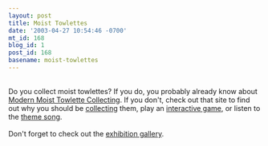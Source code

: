 ```yaml
---
layout: post
title: Moist Towlettes
date: '2003-04-27 10:54:46 -0700'
mt_id: 168
blog_id: 1
post_id: 168
basename: moist-towlettes
---
```

<br />Do you collect moist towlettes? If you do, you probably already know about <a href="http://members.aol.com/MoistTwl/">Modern Moist Towlette Collecting</a>. If you don't, check out that site to find out why you should be <a href="http://members.aol.com/MoistTwl/#WhyMoistTowelettes">collecting</a> them, play an <a href="http://members.aol.com/MoistTwl/game/">interactive game</a>, or listen to the <a href="http://members.aol.com/MoistTwl/song/index.html">theme song</a>.<br /><br />Don't forget to check out the <a href="http://members.aol.com/MoistTwl/gallery.htm">exhibition gallery</a>.<br /><br /><br />

